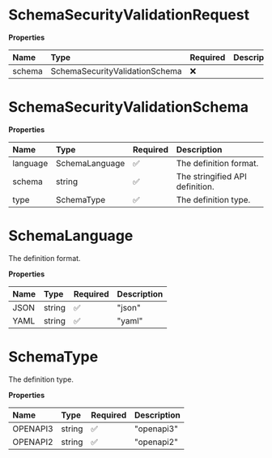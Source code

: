 # SchemaSecurityValidationRequest

**Properties**

| Name   | Type                           | Required | Description |
| :----- | :----------------------------- | :------- | :---------- |
| schema | SchemaSecurityValidationSchema | ❌       |             |

# SchemaSecurityValidationSchema

**Properties**

| Name     | Type           | Required | Description                     |
| :------- | :------------- | :------- | :------------------------------ |
| language | SchemaLanguage | ✅       | The definition format.          |
| schema   | string         | ✅       | The stringified API definition. |
| type     | SchemaType     | ✅       | The definition type.            |

# SchemaLanguage

The definition format.

**Properties**

| Name | Type   | Required | Description |
| :--- | :----- | :------- | :---------- |
| JSON | string | ✅       | "json"      |
| YAML | string | ✅       | "yaml"      |

# SchemaType

The definition type.

**Properties**

| Name     | Type   | Required | Description |
| :------- | :----- | :------- | :---------- |
| OPENAPI3 | string | ✅       | "openapi3"  |
| OPENAPI2 | string | ✅       | "openapi2"  |

<!-- This file was generated by liblab | https://liblab.com/ -->
